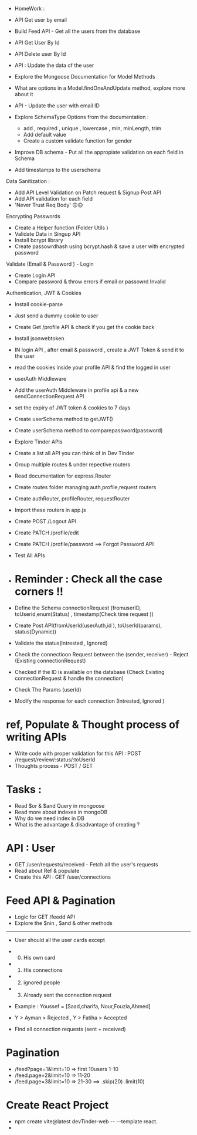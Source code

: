 - HomeWork : 

- API Get user by email 
- Build Feed API - Get all the users from the database 



- API Get User By Id 

- API Delete user By Id

- API : Update the data of the user 

- Explore the Mongoose Documentation for Model Methods 

- What are options in a Model.findOneAndUpdate method, explore more about it 

- API  - Update the user with email ID

- Explore SchemaType Options from the documentation  : 

    - add , required , unique , lowercase , min, minLength, trim      
    - Add default value 
    - Create a custom validate function for gender 

- Improve DB schema - Put all the appropiate  validation on each field in Schema 
- Add timestamps to the userschema 

Data Sanitization : 

- Add API Level Validation on Patch request & Signup Post API 
- Add API validation for each field 
- 'Never Trust Req Body' 🙃🙃




Encrypting Passwords

- Create a Helper function (Folder Utils )
- Validate Data in Singup API 
- Install bcrypt library 
- Create passowrdhash using bcrypt.hash & save a user with encrypted password 


Validate (Email & Password ) - Login 

- Create Login API 
- Compare password & throw errors if email or passowrd Invalid 



Authentication, JWT & Cookies 

- Install cookie-parse 
- Just send a dummy cookie to user 
- Create Get /profile API & check if you get the cookie back 
- Install jsonwebtoken 
- IN login API , after email & password , create a JWT Token & send it to the user 
- read the cookies inside your profile API & find the logged in user 

- userAuth Middleware 
- Add the userAuth Middleware in profile api & a new sendConnectionRequest API 
- set the expiry of JWT token & cookies to 7 days 


- Create userSchema method to getJWT()
- Create userSchema method to comparepassword(password)


- Explore Tinder APIs
- Create a list all API you can think of in  Dev Tinder 
- Group multiple routes & under repective routers 
- Read documentation for express.Router
- Create routes folder managing auth,profile,request routers
- Create authRouter, profileRouter, requestRouter
- Import these routers in app.js

- Create POST /Logout API
- Create PATCH /profile/edit 
- Create PATCH /profile/password   ==> Forgot Password API 
- Test All APIs

- # Reminder : Check all the case corners !!

- Define the Schema connectionRequest (fromuserID, toUserid,enum(Status) , timestamp(Check time request ))

- Create Post  API(fromUserId(userAuth,id ), toUserId(params), status(Dynamic))

- Validate the status(Intrested  , Ignored)
- Check the connectioon Request between the (sender, receiver) - Reject (Existing connectionRequest)

- Checked if the ID is available on the database (Check Existing connectionRequest & handle the connection)

- Check The Params (userId)

- Modify the response for each connection (Intrested, Ignored )

# ref, Populate & Thought process of writing APIs

- Write code with proper validation for this API : POST /request/review/:status/:toUserId
- Thoughts process - POST /  GET


# Tasks : 
- Read $or & $and Query in mongoose 
- Read more about indexes in mongoDB 
- Why do we need index in DB 
- What is the advantage & disadvantage of creating ? 


# API : User

- GET /user/requests/received - Fetch all the user's requests
- Read about Ref & populate
- Create this API :  GET /user/connections

# Feed API & Pagination

- Logic for GET /feedd API 
- Explore the $nin , $and  & other methods 

----- -------- -------- ----------- ---------- ----- 
-  User should all the user cards except 
- 0. His own card 
- 1. His connections 

- 2. ignored people 

- 3. Already sent the connection request 


-  Example : Youssef = [Saad,charifa, Nour,Fouzia,Ahmed] 

- Y > Ayman  > Rejected , Y > Fatiha  > Accepted

-  Find all connection requests (sent + received)


# Pagination

- /feed?page=1&limit=10 => first 10users 1-10
- /feed.page=2&limit=10 => 11-20
- /feed.page=3&limit=10 => 21-30 ==> .skip(20) .limit(10)



# Create React Project 

- npm create vite@latest devTinder-web -- --template react.
-

